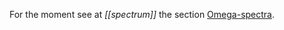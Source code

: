 
For the moment see at _[[spectrum]]_ the section <a href="http://nlab.mathforge.org/nlab/show/spectrum#OmegaSpectrum">Omega-spectra</a>.